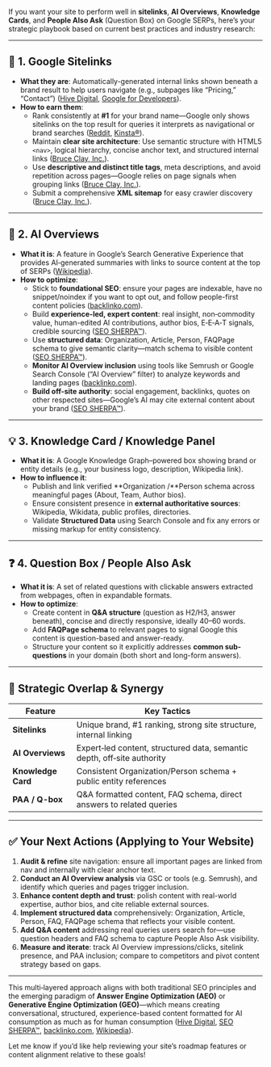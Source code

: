 If you want your site to perform well in **sitelinks**, **AI Overviews**, **Knowledge Cards**, and **People Also Ask** (Question Box) on Google SERPs, here’s your strategic playbook based on current best practices and industry research:

---

## 🔗 1. Google Sitelinks

- **What they are**: Automatically-generated internal links shown beneath a brand result to help users navigate (e.g., subpages like “Pricing,” “Contact”) ([Hive Digital][1], [Google for Developers][2]).
- **How to earn them**:
  - Rank consistently at **#1** for your brand name—Google only shows sitelinks on the top result for queries it interprets as navigational or brand searches ([Reddit][3], [Kinsta®][4]).
  - Maintain **clear site architecture**: Use semantic structure with HTML5 `<nav>`, logical hierarchy, concise anchor text, and structured internal links ([Bruce Clay, Inc.][5]).
  - Use **descriptive and distinct title tags**, meta descriptions, and avoid repetition across pages—Google relies on page signals when grouping links ([Bruce Clay, Inc.][5]).
  - Submit a comprehensive **XML sitemap** for easy crawler discovery ([Bruce Clay, Inc.][5]).

---

## 🧠 2. AI Overviews

- **What it is**: A feature in Google’s Search Generative Experience that provides AI‑generated summaries with links to source content at the top of SERPs ([Wikipedia][6]).
- **How to optimize**:
  - Stick to **foundational SEO**: ensure your pages are indexable, have no snippet/noindex if you want to opt out, and follow people-first content policies ([backlinko.com][7]).
  - Build **experience-led, expert content**: real insight, non‑commodity value, human-edited AI contributions, author bios, E‑E‑A‑T signals, credible sourcing ([SEO SHERPA™][8]).
  - Use **structured data**: Organization, Article, Person, FAQPage schema to give semantic clarity—match schema to visible content ([SEO SHERPA™][8]).
  - **Monitor AI Overview inclusion** using tools like Semrush or Google Search Console (“AI Overview” filter) to analyze keywords and landing pages ([backlinko.com][7]).
  - **Build off-site authority**: social engagement, backlinks, quotes on other respected sites—Google’s AI may cite external content about your brand ([SEO SHERPA™][8]).

---

## 💡 3. Knowledge Card / Knowledge Panel

- **What it is**: A Google Knowledge Graph–powered box showing brand or entity details (e.g., your business logo, description, Wikipedia link).
- **How to influence it**:
  - Publish and link verified \*\*Organization /\*\*Person schema across meaningful pages (About, Team, Author bios).
  - Ensure consistent presence in **external authoritative sources**: Wikipedia, Wikidata, public profiles, directories.
  - Validate **Structured Data** using Search Console and fix any errors or missing markup for entity consistency.

---

## ❓ 4. Question Box / People Also Ask

- **What it is**: A set of related questions with clickable answers extracted from webpages, often in expandable formats.
- **How to optimize**:
  - Create content in **Q\&A structure** (question as H2/H3, answer beneath), concise and directly responsive, ideally 40–60 words.
  - Add **FAQPage schema** to relevant pages to signal Google this content is question-based and answer-ready.
  - Structure your content so it explicitly addresses **common sub-questions** in your domain (both short and long-form answers).

---

## 🧭 Strategic Overlap & Synergy

| Feature            | Key Tactics                                                             |
| ------------------ | ----------------------------------------------------------------------- |
| **Sitelinks**      | Unique brand, #1 ranking, strong site structure, internal linking       |
| **AI Overviews**   | Expert‑led content, structured data, semantic depth, off‑site authority |
| **Knowledge Card** | Consistent Organization/Person schema + public entity references        |
| **PAA / Q-box**    | Q\&A formatted content, FAQ schema, direct answers to related queries   |

---

## ✅ Your Next Actions (Applying to Your Website)

1. **Audit & refine** site navigation: ensure all important pages are linked from nav and internally with clear anchor text.
2. **Conduct an AI Overview analysis** via GSC or tools (e.g. Semrush), and identify which queries and pages trigger inclusion.
3. **Enhance content depth and trust**: polish content with real-world expertise, author bios, and cite reliable external sources.
4. **Implement structured data** comprehensively: Organization, Article, Person, FAQ, FAQPage schema that reflects your visible content.
5. **Add Q\&A content** addressing real queries users search for—use question headers and FAQ schema to capture People Also Ask visibility.
6. **Measure and iterate**: track AI Overview impressions/clicks, sitelink presence, and PAA inclusion; compare to competitors and pivot content strategy based on gaps.

---

This multi‑layered approach aligns with both traditional SEO principles and the emerging paradigm of **Answer Engine Optimization (AEO)** or **Generative Engine Optimization (GEO)**—which means creating conversational, structured, experience-based content formatted for AI consumption as much as for human consumption ([Hive Digital][1], [SEO SHERPA™][8], [backlinko.com][7], [Wikipedia][9]).

Let me know if you’d like help reviewing your site’s roadmap features or content alignment relative to these goals!

[1]: https://www.hivedigital.com/blog/how-to-influence-sitelinks-in-google/?utm_source=chatgpt.com 'How to Influence Sitelinks in Google | Hive Digital'
[2]: https://developers.google.com/search/docs/appearance/sitelinks?utm_source=chatgpt.com 'Learn About What Sitelinks Are | Google Search Central'
[3]: https://www.reddit.com/r/SEO/comments/nal3v7/google_sitelinks_are_not_the_toplevel_pages_in/?utm_source=chatgpt.com 'Google Sitelinks are not the top-level pages in the menu ...'
[4]: https://kinsta.com/blog/google-sitelinks/?utm_source=chatgpt.com 'How to Get Google Sitelinks for Your Site'
[5]: https://www.bruceclay.com/blog/what-are-sitelinks-best-practices-for-google-sitelinks/?utm_source=chatgpt.com 'What Are Sitelinks? Best Practices for Google Sitelinks'
[6]: https://en.wikipedia.org/wiki/AI_Overviews?utm_source=chatgpt.com 'AI Overviews'
[7]: https://backlinko.com/ai-overviews?utm_source=chatgpt.com 'AI Overviews: What They Are and How to Optimize for Them'
[8]: https://seosherpa.com/google-ai-search-guidelines/?utm_source=chatgpt.com 'Google AI Search Guidelines (2025): What They Mean for ...'
[9]: https://en.wikipedia.org/wiki/Answer_engine_optimization?utm_source=chatgpt.com 'Answer engine optimization'
